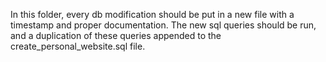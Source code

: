 In this folder, every db modification should be put in a new file with a timestamp and proper documentation.
The new sql queries should be run, and a duplication of these queries appended to the create_personal_website.sql file.